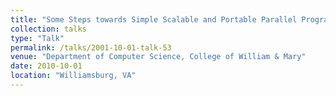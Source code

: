 ```yaml
---
title: "Some Steps towards Simple Scalable and Portable Parallel Programming Models"
collection: talks
type: "Talk"
permalink: /talks/2001-10-01-talk-53
venue: "Department of Computer Science, College of William & Mary"
date: 2010-10-01
location: "Williamsburg, VA"
---
```

